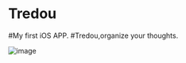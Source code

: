 # Tredou
#My first iOS APP.
#Tredou,organize your thoughts.

![image](http://checkitnow-photo.stor.sinaapp.com/app简介.gif)   
